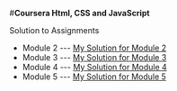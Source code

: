 #**Coursera Html, CSS and JavaScript**

Solution to Assignments

- Module 2 --- [My Solution for Module 2](https://sandytri.github.io/Coursera-assignment/Solution_mod2/)
- Module 3 --- [My Solution for Module 3](https://sandytri.github.io/Coursera-assignment/Solution_mod3/)
- Module 4 --- [My Solution for Module 4](https://sandytri.github.io/Coursera-assignment/Solution_mod4/)
- Module 5 --- [My Solution for Module 5](https://sandytri.github.io/Coursera-assignment/Solution_mod5/)
